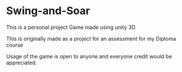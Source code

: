 # Swing-and-Soar
This is a personal project Game made using unity 3D


This is originally made as a project for an assessment for my Diploma course

Usage of the game is open to anyone and everyone
credit would be appreciated.
